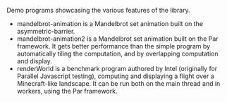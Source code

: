 Demo programs showcasing the various features of the library.

* mandelbrot-animation is a Mandelbrot set animation built on the asymmetric-barrier.
* mandelbrot-animation2 is a Mandelbrot set animation built on the Par framework.  It gets better performance than the simple program by automatically tiling the computation, and by overlapping computation and display.
* renderWorld is a benchmark program authored by Intel (originally for Parallel Javascript testing), computing and displaying a flight over a Minecraft-like landscape.  It can be run both on the main thread and in workers, using the Par framework.
